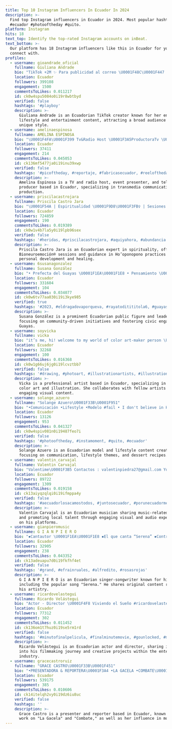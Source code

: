 ```yaml
---
title: Top 10 Instagram Influencers In Ecuador In 2024
description: >-
  Find top Instagram influencers in Ecuador in 2024. Most popular hashtags:
  #ecuador #photooftheday #quito.
platform: Instagram
hits: 18
text_top: Identify the top-rated Instagram accounts on inBeat.
text_bottom: >-
  Our platform has 18 Instagram influencers like this in Ecuador for you to
  connect with.
profiles:
  - username: gioandrade_oficial
    fullname: Giuliana Andrade
    bio: "TikTok +2M ✨ Para publicidad al correo \U0001F48C\U0001F447 \U0001F51E\U0001F447\U0001F3FB\U0001F648"
    location: Ecuador
    followers: 399108
    engagement: 1500
    commentsToLikes: 0.011217
    id: ck0w4spu5084o0i19r8wbtbyd
    verified: false
    hashtags: '#playboy'
    description: >-
      Giuliana Andrade is an Ecuadorian TikTok creator known for her engaging
      lifestyle and entertainment content, attracting a broad audience with her
      unique style.
  - username: amelinaespinosa
    fullname: AMELINA ESPINOSA
    bio: "\U0001F4FA\U0001F399 Tv&Radio Host \U0001F3A5ProductoraTv \U0001F3A4Presentadora eventos \U0001F469\U0001F3FB‍\U0001F393Mtr. Com.Transmedia y Producción \U0001F30ETraveler \U0001F4CDQuito \U0001F1EA\U0001F1E8Ambateña"
    location: Ecuador
    followers: 37411
    engagement: 214
    commentsToLikes: 0.045053
    id: ck136mf5477ja0i19inu39xwp
    verified: false
    hashtags: '#picoftheday, #reportaje, #fabricasecuador, #reeloftheday'
    description: >-
      Amelina Espinosa is a TV and radio host, event presenter, and television
      producer based in Ecuador, specializing in transmedia communication and
      production.
  - username: priscilacastrojara
    fullname: Priscila Castro Jara
    bio: "\U0001F54A | Espiritualidad \U0001F9D8\U0001F3FB‍♀️ | Sesiones de Bioneuroemoción® \U0001F308 | Ho’oponopono"
    location: Ecuador
    followers: 724859
    engagement: 190
    commentsToLikes: 0.019389
    id: ck0w1v4b7la5y0i19lpb96sex
    verified: false
    hashtags: '#heridas, #priscilacastrojara, #aquiyahora, #abundancia'
    description: >-
      Priscila Castro Jara is an Ecuadorian expert in spirituality, offering
      Bioneuroemoción® sessions and guidance in Ho’oponopono practices for
      personal development and healing.
  - username: 6susanagonzalez
    fullname: Susana González
    bio: "• Prefecta del Guayas \U0001F1EA\U0001F1E8 • Pensamiento \U0001F4AD corazón ♥️ acción \U0001F4AA • #liderarconsentidocomún"
    location: Ecuador
    followers: 331604
    engagement: 104
    commentsToLikes: 0.034077
    id: ck0w6tv77aa030i19i3kye985
    verified: true
    hashtags: '#2023, #eldragadovaporqueva, #rayatoditititola6, #guayasrenacecontigo'
    description: >-
      Susana González is a prominent Ecuadorian public figure and leader,
      focusing on community-driven initiatives and fostering civic engagement in
      Guayas.
  - username: soyvicka
    fullname: vicka
    bio: "it’s me, hi! welcome to my world of color art-maker person \U0001D41A\U0001D42B\U0001D42D \U0001D429\U0001D41A\U0001D42B\U0001D42D\U0001D427\U0001D41E\U0001D42B @its_diegoart"
    location: Ecuador
    followers: 32268
    engagement: 100
    commentsToLikes: 0.016368
    id: ck0w1g66uj6jg0i19lcvztbb7
    verified: false
    hashtags: '#drawing, #photoart, #illustrationartists, #illustration'
    description: >-
      Vicka is a professional artist based in Ecuador, specializing in vibrant
      color art and illustration. She collaborates with fellow artists to create
      engaging visual content.
  - username: solange_azuero
    fullname: "Solange Azuero\U0001F33B\U0001F951"
    bio: "•Comunicación •Lifestyle •Modelo #fail • I don't believe in Humans\U0001F47D •EC •23 También hago postres❣️⬇️"
    location: Ecuador
    followers: 13126
    engagement: 953
    commentsToLikes: 0.041327
    id: ck0w4spiv081n0i19487feo7i
    verified: false
    hashtags: '#photooftheday, #instamoment, #quito, #ecuador'
    description: >-
      Solange Azuero is an Ecuadorian model and lifestyle content creator,
      focusing on communication, lifestyle themes, and dessert recipes. 
  - username: valentin_carvajal
    fullname: Valentin Carvajal
    bio: "Valentime\U0001F3B5 Contactos : valentinpiedra27@gmail.com YouTube:"
    location: Ecuador
    followers: 89722
    engagement: 1309
    commentsToLikes: 0.019158
    id: ck13aiyqzqlqi0i19ifmppa4y
    verified: false
    hashtags: '#aecuadorlosacamostodos, #juntosecuador, #porunecuadormejor, #mallvirtual'
    description: >-
      Valentin Carvajal is an Ecuadorian musician sharing music-related content
      and promoting local talent through engaging visual and audio experiences
      on his platforms.
  - username: gianpieromusic
    fullname: G I A N P I E R O
    bio: "▪️Cantautor \U0001F1EA\U0001F1E8 ▪️El que canta “Serena” ▪️Contrataciones: jlopez@borkis.com ▪️(593)997-176267"
    location: Ecuador
    followers: 32905
    engagement: 238
    commentsToLikes: 0.043352
    id: ck13adeuapu7d0i19fkfhf4et
    verified: false
    hashtags: '#grand, #efrainruales, #alfredito, #rosasrojas'
    description: >-
      G I A N P I E R O is an Ecuadorian singer-songwriter known for his music,
      including the popular song "Serena." He shares original content reflecting
      his artistry.
  - username: ricardovelastegui
    fullname: Ricardo Velástegui
    bio: "Actor - Director \U0001F4F8 Viviendo el Sueño #ricardovelastegui Ecuador \U0001F1EA\U0001F1E8"
    location: Ecuador
    followers: 77312
    engagement: 302
    commentsToLikes: 0.011452
    id: ck136om1t7huz0i19se5rm1rd
    verified: false
    hashtags: '#minutofinalpelicula, #finalminutemovie, #gounlocked, #moviejukie'
    description: >-
      Ricardo Velástegui is an Ecuadorian actor and director, sharing insights
      into his filmmaking journey and creative projects within the entertainment
      industry.
  - username: gracecastroruiz
    fullname: "GRACE CASTRO\U0001F33B\U0001F451"
    bio: "•PRESENTADORA & REPORTERA\U0001F3A4 •LA GACELA •COMBATE\U0001F9E1 •BLN\U0001F499❤️ •INFLUYENTE\U0001F308 •MODELO PROFESIONAL\U0001F451 • \U0001F447\U0001F3FB INGRESA!! Y GANA DINERO\U0001F4B0"
    location: Ecuador
    followers: 539175
    engagement: 385
    commentsToLikes: 0.010606
    id: ck14itelqh2vy0i19dz6iu8uc
    verified: false
    hashtags: ''
    description: >-
      Grace Castro is a presenter and reporter based in Ecuador, known for her
      work on "La Gacela" and "Combate," as well as her influence in modeling.
---
```


